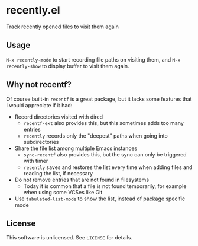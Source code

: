 recently.el
===========


Track recently opened files to visit them again


Usage
-----

`M-x recently-mode` to start recording file paths on visiting them,
and `M-x recently-show` to display buffer to visit them again.


Why not recentf?
----------------

Of course built-in `recentf` is a great package, but it lacks some
features that I would appreciate if it had:

- Record directories visited with dired
  - `recentf-ext` also provides this, but this sometimes adds too many
    entries
  - `recently` records only the "deepest" paths when going into
    subdirectories
- Share the file list among multiple Emacs instances
  - `sync-recentf` also provides this, but the sync can only be
    triggered with timer
  - `recently` saves and restores the list every time when adding
    files and reading the list, if necessary
- Do not remove entries that are not found in filesystems
  - Today it is common that a file is not found temporarily,
    for example when using some VCSes like Git
- Use `tabulated-list-mode` to show the list, instead of package
  specific mode


License
-------

This software is unlicensed. See `LICENSE` for details.
